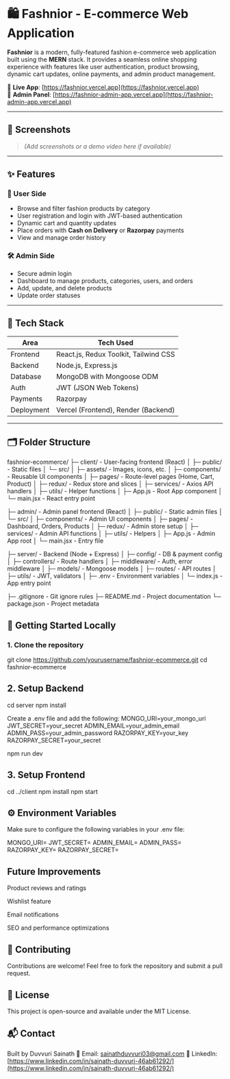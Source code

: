 # 🛍️ Fashnior - E-commerce Web Application

**Fashnior** is a modern, fully-featured fashion e-commerce web application built using the **MERN** stack. It provides a seamless online shopping experience with features like user authentication, product browsing, dynamic cart updates, online payments, and admin product management.

🔗 **Live App**: [https://fashnior.vercel.app](https://fashnior.vercel.app)  
🔐 **Admin Panel**: [https://fashnior-admin-app.vercel.app](https://fashnior-admin-app.vercel.app)

---

## 📸 Screenshots

> *(Add screenshots or a demo video here if available)*

---

## ✨ Features

### 👤 User Side
- Browse and filter fashion products by category
- User registration and login with JWT-based authentication
- Dynamic cart and quantity updates
- Place orders with **Cash on Delivery** or **Razorpay** payments
- View and manage order history

### 🛠️ Admin Side
- Secure admin login
- Dashboard to manage products, categories, users, and orders
- Add, update, and delete products
- Update order statuses

---

## 🧰 Tech Stack

| Area        | Tech Used                             |
|-------------|----------------------------------------|
| Frontend    | React.js, Redux Toolkit, Tailwind CSS |
| Backend     | Node.js, Express.js                   |
| Database    | MongoDB with Mongoose ODM             |
| Auth        | JWT (JSON Web Tokens)                 |
| Payments    | Razorpay                              |
| Deployment  | Vercel (Frontend), Render (Backend)   |

---

## 🗂️ Folder Structure

fashnior-ecommerce/
├─ client/                      - User-facing frontend (React)
│  ├─ public/                   - Static files
│  └─ src/
│     ├─ assets/                - Images, icons, etc.
│     ├─ components/            - Reusable UI components
│     ├─ pages/                 - Route-level pages (Home, Cart, Product)
│     ├─ redux/                 - Redux store and slices
│     ├─ services/              - Axios API handlers
│     ├─ utils/                 - Helper functions
│     ├─ App.js                 - Root App component
│     └─ main.jsx               - React entry point

├─ admin/                       - Admin panel frontend (React)
│  ├─ public/                   - Static admin files
│  └─ src/
│     ├─ components/            - Admin UI components
│     ├─ pages/                 - Dashboard, Orders, Products
│     ├─ redux/                 - Admin store setup
│     ├─ services/              - Admin API functions
│     ├─ utils/                 - Helpers
│     ├─ App.js                 - Admin App root
│     └─ main.jsx               - Entry file

├─ server/                      - Backend (Node + Express)
│  ├─ config/                   - DB & payment config
│  ├─ controllers/              - Route handlers
│  ├─ middleware/               - Auth, error middleware
│  ├─ models/                   - Mongoose models
│  ├─ routes/                   - API routes
│  ├─ utils/                    - JWT, validators
│  ├─ .env                      - Environment variables
│  └─ index.js                  - App entry point

├─ .gitignore                   - Git ignore rules
├─ README.md                    - Project documentation
└─ package.json                 - Project metadata






## 🚀 Getting Started Locally

### 1. Clone the repository


git clone https://github.com/yourusername/fashnior-ecommerce.git
cd fashnior-ecommerce


## 2. Setup Backend

cd server
npm install

Create a .env file and add the following:
MONGO_URI=your_mongo_uri
JWT_SECRET=your_secret
ADMIN_EMAIL=your_admin_email
ADMIN_PASS=your_admin_password
RAZORPAY_KEY=your_key
RAZORPAY_SECRET=your_secret

npm run dev

## 3. Setup Frontend
cd ../client
npm install
npm start

## ⚙️ Environment Variables
Make sure to configure the following variables in your .env file:

MONGO_URI=
JWT_SECRET=
ADMIN_EMAIL=
ADMIN_PASS=
RAZORPAY_KEY=
RAZORPAY_SECRET=

## Future Improvements
Product reviews and ratings

Wishlist feature

Email notifications

SEO and performance optimizations

## 🤝 Contributing
Contributions are welcome! Feel free to fork the repository and submit a pull request.

## 📄 License
This project is open-source and available under the MIT License.

## 📬 Contact
Built by Duvvuri Sainath
📧 Email: sainathduvvuri03@gmail.com
🔗 LinkedIn: [https://www.linkedin.com/in/sainath-duvvuri-46ab61292/](https://www.linkedin.com/in/sainath-duvvuri-46ab61292/)
